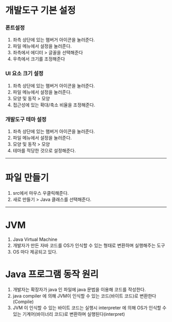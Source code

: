 # 개발도구 기본 설정

### 폰트설정
1. 좌측 상단에 있는 햄버거 아이콘을 눌러준다.
2. 파일 메뉴에서 설정을 눌러준다.
3. 좌측에서 에디터 > 글꼴을 선택해준다
4. 우측에서 크기를 조정해준다

### UI 요소 크기 설정
1. 좌측 상단에 있는 햄버거 아이콘을 눌러준다.
2. 파일 메뉴에서 설정을 눌러준다.
3. 모양 및 동작 > 모양
4. 접근성에 있는 확대/축소 비율을 조정해준다.

### 개발도구 테마 설정
1. 좌측 상단에 있는 햄버거 아이콘을 눌러준다.
2. 파일 메뉴에서 설정을 눌러준다.
3. 모양 및 동작 > 모양
4. 테마를 적당한 것으로 설정해준다.

---

# 파일 만들기

1. src에서 마우스 우클릭해준다.
2. 새로 만들기 > Java 클래스를 선택해준다.

---

# JVM
1. Java Virtual Machine
2. 개발자가 만든 자바 코드를 OS가 인식할 수 있는 형태로 변환하며 실행해주는 도구
3. OS 마다 제공되고 있다.

# Java 프로그램 동작 원리
1. 개발자는 확장자가 java 인 파일에 java 문법을 이용해 코드를 작성한다.
2. java compiler 에 의해 JVM이 인식할 수 있는 코드(바이트 코드)로 변환한다(Compile)
3. JVM 이 인식할 수 있는 바이트 코드는 실행시 interpreter 에 의해 OS가 인식할 수 있는 기계어(바이너리 코드)로 변환하며 실행된다(interpret)




